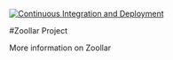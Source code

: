 [![Continuous Integration and Deployment](https://github.com/olumz1/Zoollar/actions/workflows/ci-cd.yaml/badge.svg)](https://github.com/olumz1/Zoollar/actions/workflows/ci-cd.yaml)


#Zoollar Project

More information on Zoollar
